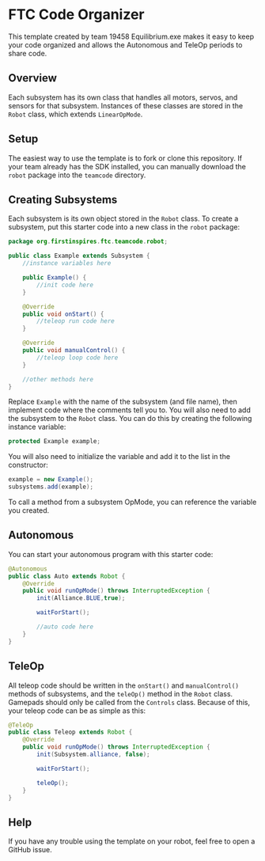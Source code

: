 # FTC Code Organizer

This template created by team 19458 Equilibrium.exe makes it easy to keep your code organized and allows the Autonomous and TeleOp periods to share code.

## Overview

Each subsystem has its own class that handles all motors, servos, and sensors for that subsystem. Instances of these classes are stored in the `Robot` class, which extends `LinearOpMode`.

## Setup

The easiest way to use the template is to fork or clone this repository. If your team already has the SDK installed, you can manually download the `robot` package into the `teamcode` directory.

## Creating Subsystems

Each subsystem is its own object stored in the `Robot` class. To create a subsystem, put this starter code into a new class in the `robot` package:

```java
package org.firstinspires.ftc.teamcode.robot;

public class Example extends Subsystem {
    //instance variables here

    public Example() {
        //init code here
    }

    @Override
    public void onStart() {
        //teleop run code here
    }

    @Override
    public void manualControl() {
        //teleop loop code here
    }

    //other methods here
}
```

Replace `Example` with the name of the subsystem (and file name), then implement code where the comments tell you to. You will also need to add the subsystem to the `Robot` class. You can do this by creating the following instance variable:

```java
protected Example example;
```

You will also need to initialize the variable and add it to the list in the constructor:
```java
example = new Example();
subsystems.add(example);
```

To call a method from a subsystem OpMode, you can reference the variable you created.

## Autonomous

You can start your autonomous program with this starter code:

```java
@Autonomous
public class Auto extends Robot {
    @Override
    public void runOpMode() throws InterruptedException {
        init(Alliance.BLUE,true);

        waitForStart();

        //auto code here
    }
}
```

## TeleOp

All teleop code should be written in the `onStart()` and `manualControl()` methods of subsystems, and the `teleOp()` method in the `Robot` class. Gamepads should only be called from the `Controls` class. Because of this, your teleop code can be as simple as this:

```java
@TeleOp
public class Teleop extends Robot {
    @Override
    public void runOpMode() throws InterruptedException {
        init(Subsystem.alliance, false);

        waitForStart();

        teleOp();
    }
}
```

## Help

If you have any trouble using the template on your robot, feel free to open a GitHub issue.